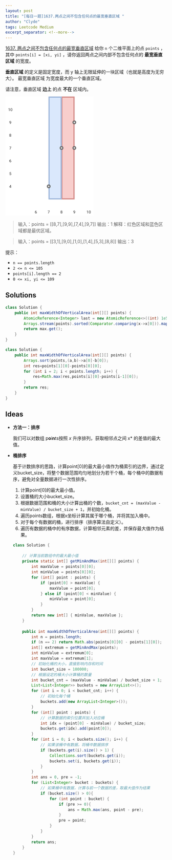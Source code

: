 ```yaml
---
layout: post
title: "[每日一题]1637.两点之间不包含任何点的最宽垂直区域 "
author: "Clyde"
tags: Leetcode Medium
excerpt_separator: <!--more-->
---
```


[1637. 两点之间不包含任何点的最宽垂直区域](https://leetcode.cn/problems/widest-vertical-area-between-two-points-containing-no-points/) 给你 `n` 个二维平面上的点 `points` ，其中 `points[i] = [xi, yi]` ，请你返回两点之间内部不包含任何点的 **最宽垂直区域** 的宽度。<!--more-->

**垂直区域** 的定义是固定宽度，而 y 轴上无限延伸的一块区域（也就是高度为无穷大）。 最宽垂直区域 为宽度最大的一个垂直区域。

请注意，垂直区域 **边上** 的点 **不在** 区域内。

![202303301](../_pages/img/202303301.png)

>  输入：points = [[8,7],[9,9],[7,4],[9,7]]
>  输出：1
>  解释：红色区域和蓝色区域都是最优区域。

> 输入：points = [[3,1],[9,0],[1,0],[1,4],[5,3],[8,8]]
> 输出：3



提示：

- `n == points.length`
- `2 <= n <= 105`
- `points[i].length == 2`
- `0 <= xi, yi <= 109`


##  Solutions


```java
class Solution {
    public int maxWidthOfVerticalArea(int[][] points) {
        AtomicReference<Integer> last = new AtomicReference<>((int) 1e5), max = new AtomicReference<>(0);
        Arrays.stream(points).sorted(Comparator.comparing(x->x[0])).mapToInt(x->x[0]).forEachOrdered(x->{max.set(Math.max(max.get(), x - last.get()));last.set(x);});
        return max.get();
    }
}
```

```java
class Solution {
    public int maxWidthOfVerticalArea(int[][] points) {
        Arrays.sort(points,(a,b)->a[0]-b[0]);
        int res=points[1][0]-points[0][0];
        for (int i = 2; i < points.length; i++) {
            res=Math.max(res,points[i][0]-points[i-1][0]);
        }
        return res;
    }
}
```

##  Ideas

- **方法一：排序**

  我们可以对数组 p**o**i**n**ts按照 *x* 升序排列，获取相邻点之间 x* 的差值的最大值。

- **桶排序**

  基于计数排序的思路，计算point[0]的最大最小值作为桶索引的边界，通过定义bucket_size，将整个数据范围均匀地划分为若干个桶，每个桶中的数据有序，避免对全量数据进行一次性排序。

  1. 计算point[0]的最大最小值。
  2. 设置桶的大小bucket_size。
  3. 根据数据范围和桶的大小计算出桶的个数，`bucket_cnt = (maxValue - minValue) / bucket_size + 1`，并初始化桶。
  4. 遍历points数组，根据x坐标计算其属于哪个桶，并将其加入桶中。
  5. 对于每个有数据的桶，进行排序（排序算法自定义）。
  6. 遍历有数据的桶中的有序数据，计算相邻元素的差，并保存最大值作为结果。

  ```java
  class Solution {
  
      // 计算当前数组中的最大最小值
      private static int[] getMinAndMax(int[][] points) {
          int maxValue = points[0][0];
          int minValue = points[0][0];
          for (int[] point : points) {
              if (point[0] > maxValue) {
                  maxValue = point[0];
              } else if (point[0] < minValue) {
                  minValue = point[0];
              }
          }
          return new int[] { minValue, maxValue };
      }
  
      public int maxWidthOfVerticalArea(int[][] points) {
          int n = points.length;
          if (n == 2) return Math.abs(points[0][0] - points[1][0]);
          int[] extremum = getMinAndMax(points);
          int minValue = extremum[0];
          int maxValue = extremum[1];
          // 初始化桶的大小，直接影响内存和时间
          int bucket_size = 100000;
          // 根据设定的桶大小计算桶的数量
          int bucket_cnt = (maxValue - minValue) / bucket_size + 1;
          List<List<Integer>> buckets = new ArrayList<>();
          for (int i = 0; i < bucket_cnt; i++) {
              // 初始化每个桶
              buckets.add(new ArrayList<Integer>());
          }
          for (int[] point : points) {
              // 计算数据的索引位置并加入对应桶
              int idx = (point[0] - minValue) / bucket_size;
              buckets.get(idx).add(point[0]);
          }
          for (int i = 0; i < buckets.size(); i++) {
              // 如果该桶中有数据，将桶中数据排序
              if (buckets.get(i).size() > 1) {
                  Collections.sort(buckets.get(i));
                  buckets.set(i, buckets.get(i));
              }
          }
          int ans = 0, pre = -1;
          for (List<Integer> bucket : buckets) {
              // 如果桶中有数据，计算与前一个数据的差，取最大值作为结果
              if (bucket.size() > 0){
                  for (int point : bucket) {
                      if (pre >= 0){
                          ans = Math.max(ans, point - pre);
                      }
                      pre = point;
                  }
              }
          }
          return ans;
      }
  }
  ```

  
